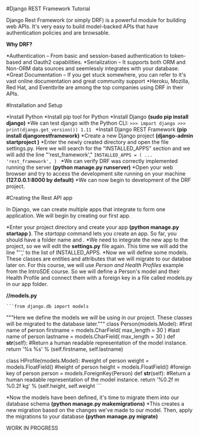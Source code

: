 #Django REST Framework Tutorial

Django Rest Framework (or simply DRF) is a powerful module for building web APIs. It's very easy to build model-backed APIs that have authentication policies and are browsable. 

**Why DRF?**

*Authentication – From basic and session-based authentication to token-based and Oauth2 capabilities.
*Serialization – It supports both ORM and Non-ORM data sources and seemlessly integrates with your database.
*Great Documentation – If you get stuck somewhere, you can refer to it's vast online documentation and great community support
*Heroku, Mozilla, Red Hat, and Eventbrite are among the top companies using DRF in their APIs.

#Installation and Setup

*Install Python
*Install pip tool for Python
*Install Django **(sudo pip install django)**
*We can test django with the Python CLI:
	```>>> import django
	>>> print(django.get_version())
	1.11
	```
*Install Django REST Framework **(pip install djangorestframework)**
*Create a new Django project **(django-admin startproject <project-name>)**
*Enter the newly created directory and open the file settings.py. Here we will search for the "INSTALLED_APPS" section and we will add the line "'rest_framework',"
	```INSTALLED_APPS = (
    	...
    	'rest_framework',
	)
	```
*We can verify DRF was correctly implemented running the server **(python manage.py runserver)**
*Open your web browser and try to access the development site running on your machine **(127.0.0.1:8000 by default)**
*We can now begin to development of the DRF project.

#Creating the Rest API app

In Django, we can create multiple apps that integrate to form one application. We will begin by creating our first app.

*Enter your project directory and create your app **(python manage.py startapp <app-name>)**. The *startapp* command lets you create an app. So far, you should have a folder name *<app-name>* and *<project-name>*.
*We need to integrate the new app to the project, so we will edit the **settings.py** file again. This time we will add the line "'<app-name>',' to the list of INSTALLED_APPS.
*Now we will define some models. These classes are entities and attributes that we will migrate to our databse later on. For this course, we will use *Person and Health Profiles* example from the IntroSDE course. So we will define a Person's model and their Health Profile and connect them with a foreign key in a file called models.py in our app folder.

**<project-name>/<app-name>/models.py**

	```from django.db import models

"""Here we define the models we will be using in our project.
These classes will be migrated to the database later."""
class Person(models.Model):
    #first name of person
    firstname = models.CharField( max_length = 30 )
    #last name of person
    lastname = models.CharField( max_length = 30 )
    def __str__(self):
        #Return a human readable representation of the model instance.
        return '%s %s' % (self.firstname, self.lastname)

class HProfile(models.Model): 
    #weight of person
    weight = models.FloatField()
    #height of person
    height = models.FloatField()
    #foreign key of person
    person = models.ForeignKey(Person)
    def __str__(self):
        #Return a human readable representation of the model instance.
        return '%0.2f m %0.2f kg' % (self.height, self.weight
	```

*Now the models have been defined, it's time to migrate them into our database schema **(python manage.py makemigrations)**
*This creates a new migration based on the changes we've made to our model. Then, apply the migrations to your database **(python manage.py migrate)**


WORK IN PROGRESS
